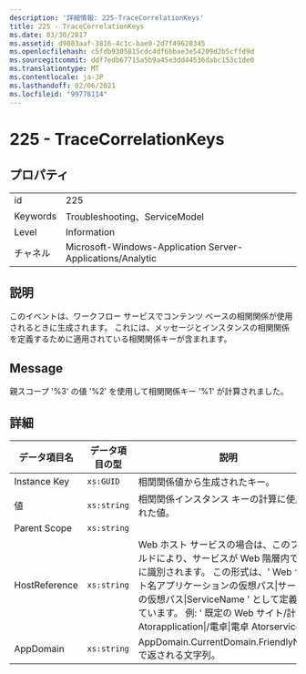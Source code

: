 ```yaml
---
description: '詳細情報: 225-TraceCorrelationKeys'
title: 225 - TraceCorrelationKeys
ms.date: 03/30/2017
ms.assetid: d9083aaf-3816-4c1c-bae0-2d7f49628345
ms.openlocfilehash: c5fdb9305815cdc4df6bbae3e54209d2b5cffd9d
ms.sourcegitcommit: ddf7edb67715a5b9a45e3dd44536dabc153c1de0
ms.translationtype: MT
ms.contentlocale: ja-JP
ms.lasthandoff: 02/06/2021
ms.locfileid: "99778114"
---
```

# <a name="225---tracecorrelationkeys"></a>225 - TraceCorrelationKeys

## <a name="properties"></a>プロパティ  
  
|||  
|-|-|  
|id|225|  
|Keywords|Troubleshooting、ServiceModel|  
|Level|Information|  
|チャネル|Microsoft-Windows-Application Server-Applications/Analytic|  
  
## <a name="description"></a>説明  

 このイベントは、ワークフロー サービスでコンテンツ ベースの相関関係が使用されるときに生成されます。 これには、メッセージとインスタンスの相関関係を定義するために適用されている相関関係キーが含まれます。  
  
## <a name="message"></a>Message  

 親スコープ '%3' の値 '%2' を使用して相関関係キー '%1' が計算されました。  
  
## <a name="details"></a>詳細  
  
|データ項目名|データ項目の型|説明|  
|--------------------|--------------------|-----------------|  
|Instance Key|`xs:GUID`|相関関係値から生成されたキー。|  
|値|`xs:string`|相関関係インスタンス キーの計算に使用された値。|  
|Parent Scope|`xs:string`||  
|HostReference|`xs:string`|Web ホスト サービスの場合は、このフィールドにより、サービスが Web 階層内で一意に識別されます。 この形式は、' Web サイト名アプリケーションの仮想パス&#124;サービスの仮想パス&#124;ServiceName ' として定義されています。 例: ' 既定の Web サイト/計算 Atorapplication&#124;/電卓&#124;電卓 Atorservice '。|  
|AppDomain|`xs:string`|AppDomain.CurrentDomain.FriendlyName で返される文字列。|
